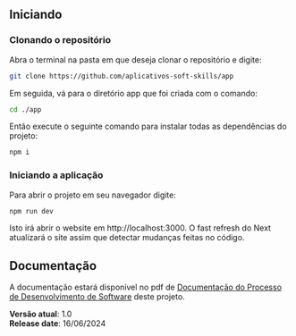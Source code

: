 ## Iniciando

### Clonando o repositório
Abra o terminal na pasta em que deseja clonar o repositório e digite:

```bash
git clone https://github.com/aplicativos-soft-skills/app
```
Em seguida, vá para o diretório app que foi criada com o comando:

```bash
cd ./app
```

Então execute o seguinte comando para instalar todas as dependências do projeto:

```bash
npm i
```
### Iniciando a aplicação
Para abrir o projeto em seu navegador digite:
```bash
npm run dev
```

Isto irá abrir o website em http://localhost:3000. O fast refresh do Next atualizará o site assim que detectar mudanças feitas no código.

## Documentação
A documentação estará disponível no pdf de [Documentação do Processo de Desenvolvimento de Software](https://drive.google.com/file/d/1vG3A7JzB1_rajPE6JeI-DY_B_YnF6D2M/view) deste projeto.

**Versão atual**: 1.0
\
**Release date**: 16/06/2024